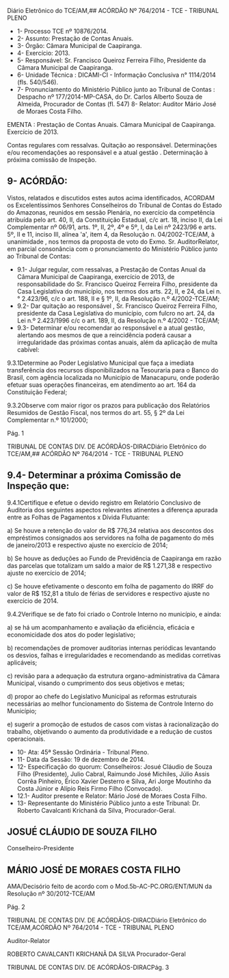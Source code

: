 Diário Eletrônico do TCE/AM,## ACÓRDÃO Nº 764/2014 - TCE - TRIBUNAL PLENO

- 1- Processo TCE nº 10876/2014.
- 2- Assunto: Prestação de Contas Anuais.
- 3- Órgão: Câmara Municipal de Caapiranga.
- 4- Exercício: 2013.
- 5- Responsável: Sr. Francisco Queiroz Ferreira Filho, Presidente da Câmara Municipal de Caapiranga.
- 6- Unidade Técnica : DICAMI-CI - Informação Conclusiva n° 1114/2014 (fls. 540/546).
- 7-  Pronunciamento  do  Ministério  Público  junto  ao Tribunal  de Contas :  Despacho  nº 177/2014-MP-CASA, do Dr. Carlos Alberto Souza de Almeida, Procurador de Contas (fl. 547) 8- Relator: Auditor Mário José de Moraes Costa Filho.

EMENTA : Prestação de Contas Anuais. Câmara  Municipal  de  Caapiranga.  Exercício de 2013.

Contas regulares com ressalvas. Quitação ao responsável. Determinações e/ou recomendações ao responsável e a atual gestão .  Determinação à próxima comissão de Inspeção.

## 9- ACÓRDÃO:

Vistos,  relatados  e  discutidos  estes  autos  acima  identificados, ACORDAM os Excelentíssimos  Senhores Conselheiros  do  Tribunal  de  Contas  do  Estado  do  Amazonas, reunidos  em  sessão  Plenária,  no  exercício  da  competência  atribuída  pelo  art.  40,  II,  da Constituição Estadual, c/c art. 18, inciso II, da Lei Complementar nº 06/91, arts. 1º, II, 2º, 4º e 5º,  I,  da  Lei  nº  2423/96  e  arts.  5º,  II  e  11,  inciso  III,  alínea  'a',  item  4,  da  Resolução  n. 04/2002-TCE/AM, à unanimidade ,  nos  termos  da proposta de voto do Exmo. Sr. AuditorRelator, em parcial  consonância com  o  pronunciamento  do  Ministério  Público  junto  ao Tribunal de Contas:

- 9.1- Julgar regular, com ressalvas, a  Prestação de Contas Anual da Câmara Municipal de Caapiranga, exercício de 2013, de responsabilidade do Sr. Francisco Queiroz Ferreira Filho, presidente da Casa Legislativa do município, nos termos dos arts. 22, II, e 24, da Lei n.° 2.423/96, c/c o art. 188, II e § 1º, II, da Resolução n.º 4/2002-TCE/AM;
- 9.2-  Dar  quitação  ao  responsável , Sr. Francisco  Queiroz  Ferreira  Filho, presidente da Casa Legislativa do município, com fulcro no art. 24, da Lei n.º 2.423/1996 c/c o art. 189, II, da Resolução n.º 4/2002 - TCE/AM;
- 9.3- Determinar e/ou recomendar ao responsável e a atual gestão, alertando aos  mesmos  de  que  a  reincidência  poderá  causar  a  irregularidade  das  próximas  contas anuais, além da aplicação de multa cabível:

9.3.1Determine  ao  Poder  Legislativo  Municipal  que  faça  a  imediata transferência  dos  recursos  disponibilizados  na  Tesouraria  para  o  Banco  do  Brasil,  com agência  localizada  no  Município  de  Manacapuru,  onde  poderão  efetuar  suas  operações financeiras, em atendimento ao art. 164 da Constituição Federal;

9.3.2Observe com maior rigor os prazos para publicação dos Relatórios Resumidos de Gestão Fiscal, nos termos do art. 55, § 2º da Lei Complementar n.º 101/2000;

Pág. 1

TRIBUNAL DE CONTAS DIV. DE ACÓRDÃOS-DIRACDiário Eletrônico do TCE/AM,## ACÓRDÃO Nº 764/2014 - TCE - TRIBUNAL PLENO

## 9.4- Determinar a próxima Comissão de Inspeção que:

9.4.1Certifique  e  efetue  o  devido  registro  em  Relatório  Conclusivo  de Auditoria dos seguintes aspectos relevantes atinentes a diferença apurada entre as Folhas de Pagamentos x Dívida Flutuante:

a) Se houve a retenção do valor de R$ 776,34 relativa aos descontos dos empréstimos  consignados aos servidores na folha de pagamento do mês  de janeiro/2013 e respectivo ajuste no exercício de 2014;

b) Se houve as deduções ao Fundo de Previdência de Caapiranga em razão das parcelas que totalizam um saldo a maior de R$ 1.271,38 e respectivo ajuste no exercício de 2014;

c) Se  houve  efetivamente  o  desconto  em  folha  de  pagamento  do IRRF do valor de R$ 152,81 a título de férias de servidores e respectivo ajuste no exercício de 2014.

9.4.2Verifique  se  de  fato  foi  criado  o  Controle  Interno  no  município,  e ainda:

a) se  há  um acompanhamento e avaliação da eficiência,  eficácia e economicidade dos atos do poder legislativo;

b) recomendações de promover auditorias internas periódicas levantando  os  desvios,  falhas  e  irregularidades  e  recomendando  as  medidas  corretivas aplicáveis;

c) revisão  para  a  adequação  da  estrutura  organo-administrativa  da Câmara Municipal, visando o cumprimento dos seus objetivos e metas;

d) propor ao chefe do Legislativo  Municipal as reformas estruturais necessárias ao melhor funcionamento do Sistema de Controle Interno do Município;

e) sugerir a promoção de estudos de casos com vistas à racionalização do trabalho, objetivando o aumento da produtividade e a redução de custos operacionais.

- 10- Ata: 45ª Sessão Ordinária - Tribunal Pleno.
- 11- Data da Sessão: 19 de dezembro de 2014.
- 12- Especificação do quorum: Conselheiros: Josué Cláudio de Souza Filho (Presidente), Julio Cabral, Raimundo José Michiles,  Júlio Assis Corrêa Pinheiro,  Érico Xavier Desterro e Silva, Ari Jorge Moutinho da Costa Júnior e Alípio Reis Firmo Filho (Convocado).
- 12.1- Auditor presente e Relator: Mário José de Moraes Costa Filho.
- 13- Representante do Ministério Público junto a este Tribunal: Dr. Roberto Cavalcanti Krichanã da Silva, Procurador-Geral.

## JOSUÉ CLÁUDIO DE SOUZA FILHO

Conselheiro-Presidente

## MÁRIO JOSÉ DE MORAES COSTA FILHO

AMA/Decisório feito de acordo com o Mod.5b-AC-PC.ORG/ENT/MUN da Resolução nº 30/2012-TCE/AM

Pág. 2

TRIBUNAL DE CONTAS DIV. DE ACÓRDÃOS-DIRACDiário Eletrônico do TCE/AM,ACÓRDÃO Nº 764/2014 - TCE - TRIBUNAL PLENO

Auditor-Relator

ROBERTO CAVALCANTI KRICHANÃ DA SILVA Procurador-Geral

TRIBUNAL DE CONTAS DIV. DE ACÓRDÃOS-DIRACPág. 3